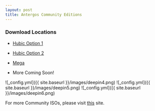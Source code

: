 ```yaml
---
layout: post
title: Antergos Community Editions
---
```


### Download Locations ###
- [Hubic Option 1](https://hubic.com/home/pub/?ruid=aHR0cHM6Ly9sYjk5MTEuaHViaWMub3ZoLm5ldC92MS9BVVRIXzExYTY3YTdhZjY0MmQ2ZGFhOTFlMGIwZWY3Mjg2OWRlL2RlZmF1bHQvLm92aFB1Yi8xNTAyMDE0ODc1XzE1MDQ2MDY4NzU/dGVtcF91cmxfc2lnPTU3M2U5YmE4MmQ5NTVkYzZmYmY5MTA4MzYwNDllY2YyNzk2YmJlMGYmdGVtcF91cmxfZXhwaXJlcz0xNTA0NjA2ODc1)
- [Hubic Option 2](https://hubic.com/home/pub/?ruid=aHR0cHM6Ly9sYjEuaHViaWMub3ZoLm5ldC92MS9BVVRIXzY1MWQ5YmEwNGMyMTZjY2FjOTc4YWVkNjRlOWEwYzZlL2RlZmF1bHQvLm92aFB1Yi8xNTAyMDUyMTQ0XzE1MDI5MTYxNDQ/dGVtcF91cmxfc2lnPTkwODM3NTgwNDY0ZGI0NmUzYzgyNDU0MGNlYTRkZDlhZjAyMzdlMGQmdGVtcF91cmxfZXhwaXJlcz0xNTAyOTE2MTQ0)
- [Mega](https://mega.nz/#!BDx3TbSB!QfRi8FzVHucRfKhyB98TDZoro6euKAFg2nvnf5NUb_E)

- More Coming Soon!

![_config.yml]({{ site.baseurl }}/images/deepin4.png) ![_config.yml]({{ site.baseurl }}/images/deepin5.png) ![_config.yml]({{ site.baseurl }}/images/deepin6.png)

For more Community ISOs, please visit [this](https://github.com/karasu/antergos-community-editions) site.
